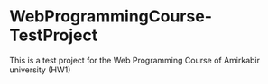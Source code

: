 # WebProgrammingCourse-TestProject
This is a test project for the Web Programming Course of Amirkabir university (HW1)
